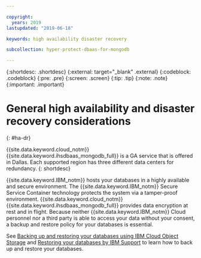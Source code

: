 ```yaml
---

copyright:
  years: 2019
lastupdated: "2019-06-18"

keywords: high availability disaster recovery

subcollection: hyper-protect-dbaas-for-mongodb

---
```


{:shortdesc: .shortdesc}
{:external: target="_blank" .external}
{:codeblock: .codeblock}
{:pre: .pre}
{:screen: .screen}
{:tip: .tip}
{:note: .note}
{:important: .important}

# General high availability and disaster recovery considerations
{: #ha-dr}

{{site.data.keyword.cloud_notm}} {{site.data.keyword.ihsdbaas_mongodb_full}} is a GA service that is offered in Dallas. Each supported region has three different data centers for redundancy.
{: shortdesc}

{{site.data.keyword.IBM_notm}} hosts your databases in a highly available and secure environment. The {{site.data.keyword.IBM_notm}} Secure Service Container technology protects the system via a tamper-proof environment. {{site.data.keyword.cloud_notm}} {{site.data.keyword.ihsdbaas_mongodb_full}} provides data encryption at rest and in flight. Because neither {{site.data.keyword.IBM_notm}} Cloud personnel nor a third party is able to access your data without your consent, a backup and restore policy for your databases is essential.

See [Backing up and restoring your databases using IBM Cloud Object Storage](/docs/services/hyper-protect-dbaas-for-mongodb?topic=hyper-protect-dbaas-for-mongodb-backup_mongodb_databases)
and [Restoring your databases by IBM Support](/docs/services/hyper-protect-dbaas-for-mongodb?topic=hyper-protect-dbaas-for-mongodb-restore_mongodb_databases)
to learn how to back up and restore your databases.
